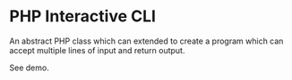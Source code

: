 PHP Interactive CLI
===================

An abstract PHP class which can extended to create a program which can accept multiple lines of input and return output.

See demo. 
